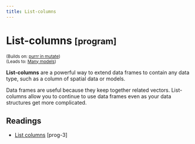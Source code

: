 ```yaml
---
title: List-columns
---
```


<!-- Generated automatically from list-cols.yml. Do not edit by hand -->

# List-columns <small class='program'>[program]</small>
<small>(Builds on: [purrr in mutate](purrr-mutate.md))</small>  
<small>(Leads to: [Many models](model-many.md))</small>

**List-columns** are a powerful way to extend data frames to contain any
data type, such as a column of spatial data or models.

Data frames are useful because they keep together related vectors.
List-columns allow you to continue to use data frames even as your data
structures get more complicated.

## Readings

  * [List columns](https://dcl-prog.stanford.edu/list-columns.html) [prog-3]


